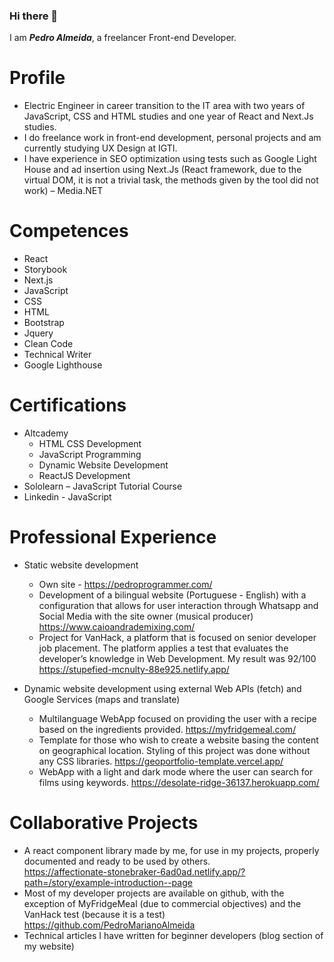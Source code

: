 ### Hi there  👋

I am ***Pedro Almeida***, a freelancer Front-end Developer.


# Profile
- Electric Engineer in career transition to the IT area with two years of JavaScript, CSS and HTML studies and one year of React and Next.Js studies. 
- I do freelance work in front-end development, personal projects and am currently studying UX Design at IGTI. 
- I have experience in SEO optimization using tests such as Google Light House and ad insertion using Next.Js (React framework, due to the virtual DOM, it is not a trivial task, the methods given by the tool did not work) – Media.NET


# Competences
- React
- Storybook
- Next.js
- JavaScript
- CSS
- HTML
- Bootstrap
- Jquery
- Clean Code
- Technical Writer
- Google Lighthouse


# Certifications

- Altcademy
  - HTML CSS Development
  - JavaScript Programming
  - Dynamic Website Development
  - ReactJS Development
- Sololearn – JavaScript Tutorial Course
- Linkedin - JavaScript

# Professional Experience

- Static website development
  - Own site - https://pedroprogrammer.com/ 
  - Development of a bilingual website (Portuguese - English) with a configuration that allows for user interaction through Whatsapp and Social Media with the site owner (musical producer)
https://www.caioandrademixing.com/
  - Project for VanHack, a platform that is focused on senior developer job placement. The platform applies a test that evaluates the developer’s knowledge in Web Development. My result was 92/100
 https://stupefied-mcnulty-88e925.netlify.app/ 

- Dynamic website development using external Web APIs (fetch) and Google Services (maps and translate)
  - Multilanguage WebApp focused on providing the user with a recipe based on the ingredients provided. 
https://myfridgemeal.com/  
  - Template for those who wish to create a website basing the content on geographical location. Styling of this project was done without any CSS libraries. 
https://geoportfolio-template.vercel.app/ 
  - WebApp with a light and dark mode where the user can search for films using keywords.
https://desolate-ridge-36137.herokuapp.com/ 

# Collaborative Projects
- A react component library made by me, for use in my projects, properly documented and ready to be used by others.  
https://affectionate-stonebraker-6ad0ad.netlify.app/?path=/story/example-introduction--page 
- Most of my developer projects are available on github, with the exception of MyFridgeMeal (due to commercial objectives) and the VanHack test (because it is a test)
https://github.com/PedroMarianoAlmeida 
- Technical articles I have written for beginner developers (blog section of my website)


